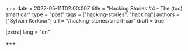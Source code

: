 +++
date = 2022-05-11T02:00:00Z
title = "Hacking Stories #4 - The (too) smart car"
type = "post"
tags = ["hacking-stories", "hacking"]
authors = ["Sylvain Kerkour"]
url = "/hacking-stories/smart-car"
draft = true

[extra]
lang = "en"

+++
<!--
montrer comment des choses qui peuvent s'apparenter comme des features cools se revelent finalement dangereuses
- reconnaissance faciale = targeted assasination
- over the air upgrades = easier to backdoor
-
 -->

<!-- une voiture electrique hackee pour rendre quelqu'un responsable d'un accident
et l'evincer en tanr que concurrent -->


<!--

Backdoorer les firmwares de la voiture

en backdoorant le compiler

 -->
